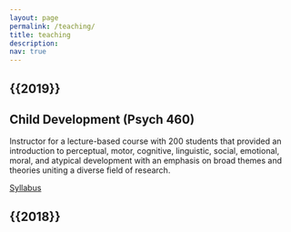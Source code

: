 ```yaml
---
layout: page
permalink: /teaching/
title: teaching
description:
nav: true
---
```

<div class="teaching">

<h2 class="year">{{2019}}</h2>

<h2> Child Development (Psych 460) </h2>

<p> Instructor for a lecture-based course with 200 students that provided an introduction to perceptual, motor, cognitive, linguistic, social, emotional, moral, and atypical development with an emphasis on broad themes and theories uniting a diverse field of research.

<!-- <a href="{{ 460_syllabus.pdf | prepend: '/assets/pdf/' | relative_url }}" class="btn btn-sm z-depth-0" role="button">PDF</a> -->

<br>

<a href="https://rpomper.github.io/al-folio/assets/pdf/460_syllabus.pdf" class="btn btn-sm z-depth-0" role="button">Syllabus</a>

<h2 class="year">{{2018}}</h2>


</div>
